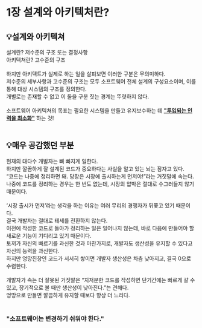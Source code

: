 # 1장 설계와 아키텍처란?

## 💡<strong>설계와 아키텍쳐</strong>

설계란? 저수준의 구조 또는 결정사항<br />
아키텍쳐란? 고수준의 구조
<br />
<br />
하지만 아키텍트가 실제로 하는 일을 살펴보면 이러한 구분은 무의미하다.<br />
저수준의 세부사항과 고수준의 구조는 모두 소프트웨어 전체 설계의 구성요소이며, 이를 통해 대상 시스템의 구조를 정의한다.<br />
개별로는 존재할 수 없고 이 둘을 구분 짓는 경계는 뚜렷하지 않다.
<br />
<br />
소프트웨어 아키텍쳐의 목표는 필요한 시스템을 만들고 유지보수하는 데 <strong><U>"투입되는 인력을 최소화"</U></strong> 하는 것!
<br />
<br />

## 💡<strong>매우 공감했던 부분</strong>

현재의 대다수 개발자는 뼈 빠지게 일한다.<br />
하지만 깔끔하게 잘 설계된 코드가 중요하다는 사실을 알고 있는 뇌는 잠자고 있다.<br />
“코드는 나중에 정리하면 돼. 당장은 시장에 출시하는게 먼저야!”라는 거짓말에 속는다.<br />
나중에 코드를 정리하는 경우는 한 번도 없는데, 시장의 압박은 절대로 수그러들지 않기 때문이다.
<br />
<br />
‘시장 출시가 먼저’라는 생각을 하는 이유는 여러 무리의 경쟁자가 뒤쫓고 있기 때문이다.<br />
결국 개발자는 절대로 테세를 전환하지 않는다.<br />
이전에 작성한 코드로 돌아가 정리하는 일은 일어나지 않는데, 바로 다음에 만들어야 할 새로운 기능이 기디리고 있기 때문이다.<br />
토끼가 자신의 빠르기를 과신한 것과 마찬가지로, 개발자도 생산성을 유지할 수 있다고 자신의 능력을 과신한다.<br />
하지만 엉망진창인 코드가 서서히 쌓이면 개발자 생산성은 차츰 낮아지고, 결국 0으로 수렴한다.
<br />
<br />
개발자가 속는 더 잘못된 거짓말은 “지저분한 코드를 작성하면 단기간에는 빠르게 갈 수 있고, 장기적으로 볼 때만 생산성이 낮아진다.”는 견해다.<br />
엉망으로 만들면 깔끔하게 유지할 때보다 항상 더 느리다.
<br />
<br />

### "소프트웨어는 변경하기 쉬워야 한다."
